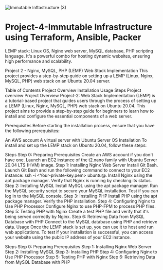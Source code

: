 ![Immutable Inftastructure (3)](https://github.com/silviob99/Project-4-Immutable-Architecture-Using-Terraform-Ansible-Packer/assets/107585020/a866a1dc-8583-4947-b6cb-f6e25b0b68f4)

# Project-4-Immutable Infrastructure using Terraform, Ansible, Packer
LEMP stack: Linux OS, Nginx web server, MySQL database, PHP scripting language. It's a powerful combo for hosting dynamic websites, ensuring high performance and scalability.

Project 2 - Nginx, MySQL, PHP (LEMP) Web Stack Implementation This project provides a step-by-step guide on setting up a LEMP (Linux, Nginx, MySQL, PHP) web stack on an Ubuntu 20.04 server.

Table of Contents
Project Overview
Installation
Usage
Steps
Project overview
Project Overview Project-2: Web Stack Implementation (LEMP) is a tutorial-based project that guides users through the process of setting up a LEMP (Linux, Nginx, MySQL, PHP) web stack on Ubuntu 20.04. This project aims to provide a step-by-step guide for beginners to learn how to install and configure the essential components of a web server.

Prerequisites
Before starting the installation process, ensure that you have the following prerequisites:

An AWS account
A virtual server with Ubuntu Server OS
Installation
To install and set up the LEMP stack on Ubuntu 20.04, follow these steps:

Steps
Step 0: Preparing Prerequisites
Create an AWS account if you don't have one.
Launch an EC2 instance of the t2.nano family with Ubuntu Server 20.04 LTS (HVM) image.
Step 1: Installing Nginx Web Server
Install Git Bash.
Launch Git Bash and run the following command to connect to your EC2 instance: ssh -i <Your-private-key.pem> ubuntu@<EC2-Public-IP-address>.
Install Nginx using the apt package manager.
Verify that Nginx is running by checking its status.
Step 2: Installing MySQL
Install MySQL using the apt package manager.
Run the MySQL security script to secure your MySQL installation.
Test if you can log in to the MySQL console.
Step 3: Installing PHP
Install PHP using the apt package manager.
Verify the PHP installation.
Step 4: Configuring Nginx to Use PHP Processor
Configure Nginx to use PHP-FPM to process PHP files.
Step 5: Testing PHP with Nginx
Create a test PHP file and verify that it's being served correctly by Nginx.
Step 6: Retrieving Data from MySQL Database with PHP
Connect to the MySQL database using PHP and retrieve data.
Usage
Once the LEMP stack is set up, you can use it to host and run web applications. To test if your installation is successful, you can access your website using the public IP address of your EC2 instance.

Steps
Step 0: Preparing Prerequisites
Step 1: Installing Nginx Web Server
Step 2: Installing MySQL
Step 3: Installing PHP
Step 4: Configuring Nginx to Use PHP Processor
Step 5: Testing PHP with Nginx
Step 6: Retrieving Data from MySQL Database with PHP

